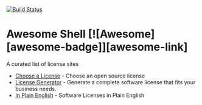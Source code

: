 [![Build Status](https://travis-ci.org/JeremyVV/awesome-licenses.svg?branch=master)](https://travis-ci.org/JeremyVV/awesome-licenses)

# Awesome Shell [![Awesome][awesome-badge]][awesome-link]

A curated list of license sites

* [Choose a License](https://choosealicense.com/) - Choose an open source license
* [License Generator](http://www.binpress.com/license/generator) - Generate a complete software license that fits your business needs.
* [In Plain English](https://tldrlegal.com/) - Software Licenses in Plain English
